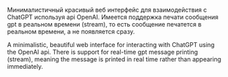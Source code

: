 Минималистичный красивый веб интерфейс для взаимодействия с ChatGPT используя api OpenAI. Имеется поддержка печати сообщения gpt в реальном времени (stream), то есть сообщение печатется в реальном времени, а не появляется сразу.

A minimalistic, beautiful web interface for interacting with ChatGPT using the OpenAI api. There is support for real-time gpt message printing (stream), meaning the message is printed in real time rather than appearing immediately.
